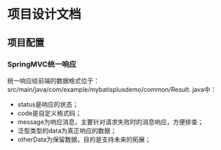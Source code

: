 # 项目设计文档

## 项目配置

### SpringMVC统一响应

统一响应给前端的数据格式位于：src/main/java/com/example/mybatisplusdemo/common/Result.
java中：

* status是响应的状态；
* code是自定义格式码；
* message为响应消息，主要针对请求失败时的消息响应，方便排查；
* 泛型类型的data为真正响应的数据；
* otherData为保留数据，目的是支持未来的拓展；